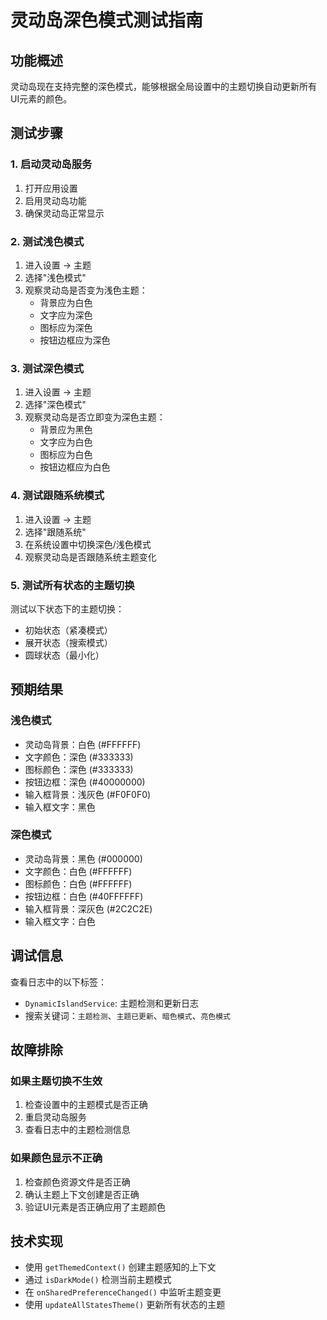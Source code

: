 # 灵动岛深色模式测试指南

## 功能概述
灵动岛现在支持完整的深色模式，能够根据全局设置中的主题切换自动更新所有UI元素的颜色。

## 测试步骤

### 1. 启动灵动岛服务
1. 打开应用设置
2. 启用灵动岛功能
3. 确保灵动岛正常显示

### 2. 测试浅色模式
1. 进入设置 → 主题
2. 选择"浅色模式"
3. 观察灵动岛是否变为浅色主题：
   - 背景应为白色
   - 文字应为深色
   - 图标应为深色
   - 按钮边框应为深色

### 3. 测试深色模式
1. 进入设置 → 主题
2. 选择"深色模式"
3. 观察灵动岛是否立即变为深色主题：
   - 背景应为黑色
   - 文字应为白色
   - 图标应为白色
   - 按钮边框应为白色

### 4. 测试跟随系统模式
1. 进入设置 → 主题
2. 选择"跟随系统"
3. 在系统设置中切换深色/浅色模式
4. 观察灵动岛是否跟随系统主题变化

### 5. 测试所有状态的主题切换
测试以下状态下的主题切换：
- 初始状态（紧凑模式）
- 展开状态（搜索模式）
- 圆球状态（最小化）

## 预期结果

### 浅色模式
- 灵动岛背景：白色 (#FFFFFF)
- 文字颜色：深色 (#333333)
- 图标颜色：深色 (#333333)
- 按钮边框：深色 (#40000000)
- 输入框背景：浅灰色 (#F0F0F0)
- 输入框文字：黑色

### 深色模式
- 灵动岛背景：黑色 (#000000)
- 文字颜色：白色 (#FFFFFF)
- 图标颜色：白色 (#FFFFFF)
- 按钮边框：白色 (#40FFFFFF)
- 输入框背景：深灰色 (#2C2C2E)
- 输入框文字：白色

## 调试信息
查看日志中的以下标签：
- `DynamicIslandService`: 主题检测和更新日志
- 搜索关键词：`主题检测`、`主题已更新`、`暗色模式`、`亮色模式`

## 故障排除

### 如果主题切换不生效
1. 检查设置中的主题模式是否正确
2. 重启灵动岛服务
3. 查看日志中的主题检测信息

### 如果颜色显示不正确
1. 检查颜色资源文件是否正确
2. 确认主题上下文创建是否正确
3. 验证UI元素是否正确应用了主题颜色

## 技术实现
- 使用 `getThemedContext()` 创建主题感知的上下文
- 通过 `isDarkMode()` 检测当前主题模式
- 在 `onSharedPreferenceChanged()` 中监听主题变更
- 使用 `updateAllStatesTheme()` 更新所有状态的主题
